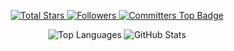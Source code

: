 <!-- GitHub Profile Badges and Stats -->
<p align="center">
  <!-- Total Stars -->
  <a href="https://github.com/su-mangale?tab=repositories&sort=stargazers">
    <img alt="Total Stars" title="Total stars on GitHub" src="https://custom-icon-badges.demolab.com/github/stars/su-mangale?color=55960c&style=for-the-badge&labelColor=488207&logo=star"/>
  </a>

  <!-- GitHub Followers -->
  <a href="https://github.com/su-mangale?tab=followers">
    <img alt="Followers" title="Follow me on GitHub" src="https://custom-icon-badges.demolab.com/github/followers/su-mangale?color=236ad3&labelColor=1155ba&style=for-the-badge&logo=person-add&label=Follow&logoColor=white"/>
  </a>

  <!-- Committers.Top Nepal Badge -->
  <a href="https://user-badge.committers.top/nepal/su-mangale">
    <img alt="Committers Top Badge" title="Top GitHub Contributors from Nepal" src="https://user-badge.committers.top/nepal/su-mangale.svg"/>
  </a>
</p>

<!-- GitHub Stats -->
<p align="center">
  <!-- Top Languages -->
  <img src="https://github-readme-stats.vercel.app/api/top-langs/?username=su-mangale&layout=compact&theme=default" alt="Top Languages"/>

  <!-- GitHub Stats -->
  <img src="https://github-readme-stats.vercel.app/api?username=su-mangale&show_icons=true&theme=default" alt="GitHub Stats"/>
</p>

